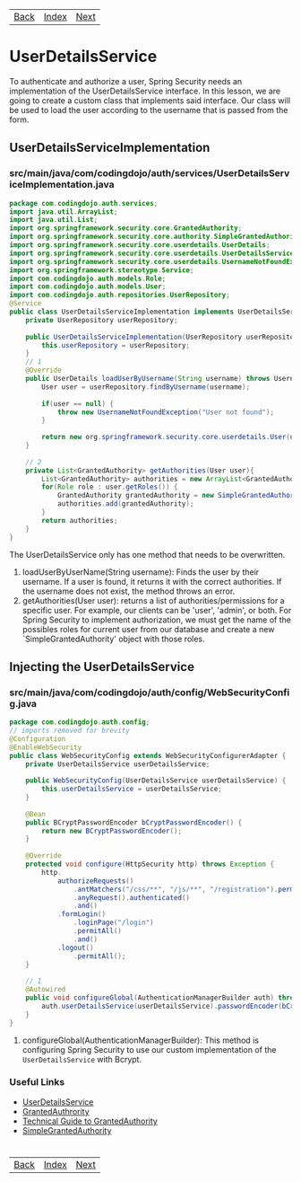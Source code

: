 <table width="100%">
    <tr>
        <td><a href="./005_BCrypt.md">Back</a></td>
        <td><a href="../Index.md">Index</a></td>
        <td><a href="./007_Login_Logout.md">Next</a></td>
    </tr>
</table>

#

#   UserDetailsService
To authenticate and authorize a user, Spring Security needs an implementation of the UserDetailsService interface. In this lesson, we are going to create a custom class that implements said interface. Our class will be used to load the user according to the username that is passed from the form.

##  __UserDetailsServiceImplementation__
### __src/main/java/com/codingdojo/auth/services/UserDetailsServiceImplementation.java__
```JAVA
package com.codingdojo.auth.services;
import java.util.ArrayList;
import java.util.List;
import org.springframework.security.core.GrantedAuthority;
import org.springframework.security.core.authority.SimpleGrantedAuthority;
import org.springframework.security.core.userdetails.UserDetails;
import org.springframework.security.core.userdetails.UserDetailsService;
import org.springframework.security.core.userdetails.UsernameNotFoundException;
import org.springframework.stereotype.Service;
import com.codingdojo.auth.models.Role;
import com.codingdojo.auth.models.User;
import com.codingdojo.auth.repositories.UserRepository;
@Service
public class UserDetailsServiceImplementation implements UserDetailsService {
    private UserRepository userRepository;
    
    public UserDetailsServiceImplementation(UserRepository userRepository){
        this.userRepository = userRepository;
    }
    // 1
    @Override
    public UserDetails loadUserByUsername(String username) throws UsernameNotFoundException {
        User user = userRepository.findByUsername(username);
        
        if(user == null) {
            throw new UsernameNotFoundException("User not found");
        }
        
        return new org.springframework.security.core.userdetails.User(user.getUsername(), user.getPassword(), getAuthorities(user));
    }
    
    // 2
    private List<GrantedAuthority> getAuthorities(User user){
        List<GrantedAuthority> authorities = new ArrayList<GrantedAuthority>();
        for(Role role : user.getRoles()) {
            GrantedAuthority grantedAuthority = new SimpleGrantedAuthority(role.getName());
            authorities.add(grantedAuthority);
        }
        return authorities;
    }
}
```
The UserDetailsService only has one method that needs to be overwritten.

1.  loadUserByUserName(String username): Finds the user by their username. If a user is found, it returns it with the correct authorities. If the username does not exist, the method throws an error.
1.  getAuthorities(User user): returns a list of authorities/permissions for a specific user. For example, our clients can be 'user', 'admin', or both. For Spring Security to implement authorization, we must get the name of the possibles roles for current user from our database and create a new `SimpleGrantedAuthority' object with those roles.
## __Injecting the UserDetailsService__

### __src/main/java/com/codingdojo/auth/config/WebSecurityConfig.java__
```java
package com.codingdojo.auth.config;
// imports removed for brevity
@Configuration
@EnableWebSecurity
public class WebSecurityConfig extends WebSecurityConfigurerAdapter {
    private UserDetailsService userDetailsService;
    
    public WebSecurityConfig(UserDetailsService userDetailsService) {
        this.userDetailsService = userDetailsService;
    }
    
    @Bean
    public BCryptPasswordEncoder bCryptPasswordEncoder() {
        return new BCryptPasswordEncoder();
    }
    
    @Override
    protected void configure(HttpSecurity http) throws Exception {
        http.
            authorizeRequests()
                .antMatchers("/css/**", "/js/**", "/registration").permitAll()
                .anyRequest().authenticated()
                .and()
            .formLogin()
                .loginPage("/login")
                .permitAll()
                .and()
            .logout()
                .permitAll();
    }
    
    // 1
    @Autowired
    public void configureGlobal(AuthenticationManagerBuilder auth) throws Exception {
        auth.userDetailsService(userDetailsService).passwordEncoder(bCryptPasswordEncoder());
    }     
}

```
1.  configureGlobal(AuthenticationManagerBuilder): This method is configuring Spring Security to use our custom implementation of the `UserDetailsService` with Bcrypt.
### __Useful Links__
*   [UserDetailsService](https://docs.spring.io/spring-security/site/docs/3.2.7.RELEASE/apidocs/org/springframework/security/core/userdetails/UserDetailsService.html)
*   [GrantedAuthrority](http://docs.spring.io/spring-security/site/docs/current/apidocs/org/springframework/security/core/GrantedAuthority.html)
*   [Technical Guide to GrantedAuthority](https://docs.spring.io/spring-security/site/docs/3.0.x/reference/technical-overview.html#tech-granted-authority)
*   [SimpleGrantedAuthority](http://docs.spring.io/autorepo/docs/spring-security/3.2.1.RELEASE/apidocs/org/springframework/security/core/authority/SimpleGrantedAuthority.html)

#

[]()
<table width="100%">
    <tr>
        <td><a href="./005_BCrypt.md">Back</a></td>
        <td><a href="../Index.md">Index</a></td>
        <td><a href="./007_Login_Logout.md">Next</a></td>
    </tr>
</table>